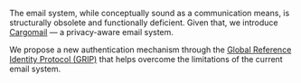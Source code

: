 The email system, while conceptually sound as a communication means, is structurally obsolete and functionally deficient. Given that, we introduce [Cargomail](https://github.com/cargomail-org/cargomail) — a privacy-aware email system.

We propose a new authentication mechanism through the [Global Reference Identity Protocol (GRIP)](https://github.com/cargomail-org/grip) that helps overcome the limitations of the current email system.